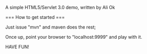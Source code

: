 A simple HTML5/Servlet 3.0 demo, written by Ali Ok

=== How to get started ===

Just issue "mvn" and maven does the rest;

Once up, point your browser to "localhost:9999" and play with it.

HAVE FUN!
